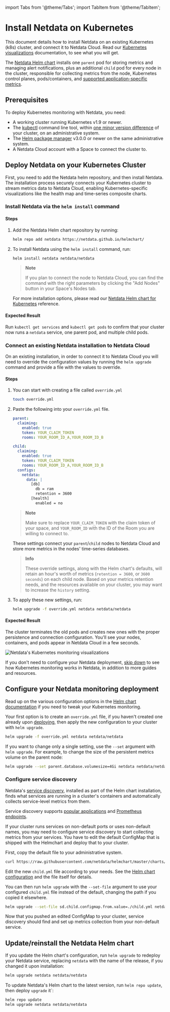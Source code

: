 import Tabs from '@theme/Tabs';
import TabItem from '@theme/TabItem';

# Install Netdata on Kubernetes

This document details how to install Netdata on an existing Kubernetes (k8s) cluster, and connect it to Netdata Cloud. Read our [Kubernetes visualizations](/docs/dashboards-and-charts/kubernetes-tab.md) documentation, to see what you will get.

The [Netdata Helm chart](https://github.com/netdata/helmchart/blob/master/charts/netdata/README.md) installs one `parent` pod for storing metrics and managing alert notifications, plus an additional
`child` pod for every node in the cluster, responsible for collecting metrics from the node, Kubernetes control planes,
pods/containers, and [supported application-specific
metrics](https://github.com/netdata/helmchart#service-discovery-and-supported-services).

## Prerequisites

To deploy Kubernetes monitoring with Netdata, you need:

- A working cluster running Kubernetes v1.9 or newer.
- The [kubectl](https://kubernetes.io/docs/reference/kubectl/overview/) command line tool, within [one minor version
    difference](https://kubernetes.io/docs/tasks/tools/install-kubectl/#before-you-begin) of your cluster, on an
    administrative system.
- The [Helm package manager](https://helm.sh/) v3.0.0 or newer on the same administrative system.
- A Netdata Cloud account with a Space to connect the cluster to.

## Deploy Netdata on your Kubernetes Cluster

First, you need to add the Netdata helm repository, and then install Netdata.  
The installation process securely connects your Kubernetes cluster to stream metrics data to Netdata Cloud, enabling Kubernetes-specific visualizations like the health map and time-series composite charts.

<Tabs groupId="installation_type">
<TabItem value="new_installations" label="New Installations">

<h3> Install Netdata via the <code>helm install</code> command </h3>

#### Steps

1. Add the Netdata Helm chart repository by running:

    ```bash
    helm repo add netdata https://netdata.github.io/helmchart/
    ```

2. To install Netdata using the `helm install` command, run:

    ```bash
    helm install netdata netdata/netdata 
    ```

    > **Note**
    >
    > If you plan to connect the node to Netdata Cloud, you can find the command with the right parameters by clicking the "Add Nodes" button in your Space's Nodes tab.

    For more installation options, please read our [Netdata Helm chart for Kubernetes](https://github.com/netdata/helmchart/blob/master/charts/netdata/README.md) reference.

#### Expected Result

Run `kubectl get services` and `kubectl get pods` to confirm that your cluster now runs a `netdata` service, one parent pod, and multiple child pods.

</TabItem>
<TabItem value="existing_installations" label="Existing Installations">

<h3> Connect an existing Netdata installation to Netdata Cloud </h3>

On an existing installation, in order to connect it to Netdata Cloud you will need to override the configuration values by running the `helm upgrade` command and provide a file with the values to override.

#### Steps

1. You can start with creating a file called `override.yml`

    ```bash
    touch override.yml
    ```

2. Paste the following into your `override.yml` file.

    ```yaml
    parent:
      claiming:
        enabled: true
        token: YOUR_CLAIM_TOKEN
        rooms: YOUR_ROOM_ID_A,YOUR_ROOM_ID_B

    child:
      claiming:
        enabled: true
        token: YOUR_CLAIM_TOKEN
        rooms: YOUR_ROOM_ID_A,YOUR_ROOM_ID_B
      configs:
        netdata:
          data: |
            [db]
              db = ram
              retention = 3600
            [health]
              enabled = no
    ```

    > **Note**
    >
    > Make sure to replace `YOUR_CLAIM_TOKEN` with the claim token of your space,
    > and `YOUR_ROOM_ID` with the ID of the Room you are willing to connect to.

    These settings connect your `parent`/`child` nodes to Netdata Cloud and store more metrics in the nodes' time-series databases.

    > **Info**
    >
    > These override settings, along with the Helm chart's defaults, will retain an hour's worth of metrics (`retention = 3600`, or `3600 seconds`) on each child node. Based on your metrics retention needs, and the resources available on your cluster, you may want to increase the `history` setting.

3. To apply these new settings, run:

    ```bash
    helm upgrade -f override.yml netdata netdata/netdata
    ```

#### Expected Result

The cluster terminates the old pods and creates new ones with the proper persistence and connection configuration. You'll see your nodes, containers, and pods appear in Netdata Cloud in a few seconds.

</TabItem>
</Tabs>

![Netdata's Kubernetes monitoring
visualizations](https://user-images.githubusercontent.com/1153921/107801491-5dcb0f00-6d1d-11eb-9ab1-876c39f556e2.png)

If you don't need to configure your Netdata deployment, [skip down](#whats-next) to see how Kubernetes monitoring works
in Netdata, in addition to more guides and resources.

## Configure your Netdata monitoring deployment

Read up on the various configuration options in the [Helm chart
documentation](https://github.com/netdata/helmchart#configuration) if you need to tweak your Kubernetes monitoring.

Your first option is to create an `override.yml` file, if you haven't created one already upon [deploying](#deploy-netdata-on-your-kubernetes-cluster), then apply the new configuration to your cluster with `helm
upgrade`.

```bash
helm upgrade -f override.yml netdata netdata/netdata
```

If you want to change only a single setting, use the `--set` argument with `helm upgrade`. For example, to change the
size of the persistent metrics volume on the parent node:

```bash
helm upgrade --set parent.database.volumesize=4Gi netdata netdata/netdata
```

### Configure service discovery

Netdata's [service discovery](https://github.com/netdata/agent-service-discovery/#service-discovery), installed as part
of the Helm chart installation, finds what services are running in a cluster's containers and automatically collects
service-level metrics from them.

Service discovery supports [popular applications](https://github.com/netdata/helmchart#applications) and [Prometheus endpoints](https://github.com/netdata/helmchart#prometheus-endpoints).

If your cluster runs services on non-default ports or uses non-default names, you may need to configure service
discovery to start collecting metrics from your services. You have to edit the default ConfigMap that is shipped with
the Helmchart and deploy that to your cluster.

First, copy the default file to your administrative system.

```bash
curl https://raw.githubusercontent.com/netdata/helmchart/master/charts/netdata/sdconfig/child.yml -o child.yml
```

Edit the new `child.yml` file according to your needs. See the [Helm chart configuration](https://github.com/netdata/helmchart#configuration) and the file itself for details.

You can then run `helm upgrade` with the `--set-file` argument to use your configured `child.yml` file instead of the
default, changing the path if you copied it elsewhere.

```bash
helm upgrade --set-file sd.child.configmap.from.value=./child.yml netdata netdata/netdata
```

Now that you pushed an edited ConfigMap to your cluster, service discovery should find and set up metrics collection
from your non-default service.

## Update/reinstall the Netdata Helm chart

If you update the Helm chart's configuration, run `helm upgrade` to redeploy your Netdata service, replacing `netdata`
with the name of the release, if you changed it upon installation:

```bash
helm upgrade netdata netdata/netdata
```

To update Netdata's Helm chart to the latest version, run `helm repo update`, then deploy `upgrade` it`:

```bash
helm repo update
helm upgrade netdata netdata/netdata
```
<!--stackedit_data:
eyJoaXN0b3J5IjpbLTM3NzUxMDQ1MF19
-->